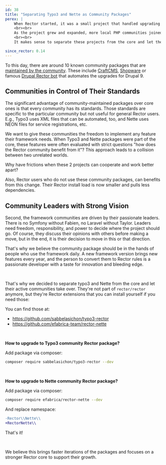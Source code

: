 ```yaml
---
id: 38
title: "Separating Typo3 and Nette as Community Packages"
perex: |
    When Rector started, it was a small project that handled upgrading a vast amount of PHP packages.
    <br><br>
    As the project grew and expanded, more local PHP communities joined with community packages that build custom rules on top Rector core.
    <br><br>
    It makes sense to separate these projects from the core and let the community handle them. Who does a better job at growing the vegetable than farmers themselves, right?

since_rector: 0.14
---
```


To this day, there are around 10 known community packages that are [maintained by the community](https://github.com/rectorphp/rector#empowered-by-rector-community-heart). These include [CraftCMS](https://github.com/craftcms/rector), [Shopware](https://github.com/FriendsOfShopware/shopware-rector) or famous [Drupal Rector bot](https://www.drupal.org/blog/accelerating-drupal-9-module-and-theme-readiness-with-automated-patches) that automates the upgrades for Drupal 9.

## Communities in Control of Their Standards

The significant advantage of community-maintained packages over core ones is that every community has its standards. Those standards are specific to the particular community but not useful for general Rector users. E.g., Typo3 uses XML files that can be automated, too, and Nette uses NEON files for service registrations, etc.

We want to give these communities the freedom to implement any feature their framework needs. When Typo3 and Nette packages were part of the core, these features were often evaluated with strict questions "how does the Rector community benefit from it"? This approach leads to a collision between two unrelated worlds.

Why have frictions when these 2 projects can cooperate and work better apart?

Also, Rector users who do not use these community packages, can benefits from this change. Their Rector install load is now smaller and pulls less dependencies.

## Community Leaders with Strong Vision

Second, the framework communities are driven by their passionate leaders. There is no Symfony without Fabien, no Laravel without Taylor. Leaders need freedom, responsibility, and power to decide where the project should go. Of course, they discuss their opinions with others before making a move, but in the end, it is their decision to move in this or that direction.

That's why we believe the community package should be in the hands of people who use the framework daily. A new framework version brings new features every year, and the person to convert them to Rector rules is a passionate developer with a taste for innovation and bleeding edge.

<br>

That's why we decided to separate typo3 and Nette from the core and let their active communities take over. They're not part of `rector/rector` anymore, but they're Rector extensions that you can install yourself if you need those:

You can find those at:

* https://github.com/sabbelasichon/typo3-rector
* https://github.com/efabrica-team/rector-nette

<br>

**How to upgrade to Typo3 community Rector package?**

Add package via composer:

```bash
composer require sabbelasichon/typo3-rector --dev
```

<br>

**How to upgrade to Nette community Rector package?**

Add package via composer:

```bash
composer require efabrica/rector-nette --dev
```

And replace namespace:

```diff
-Rector\\Nette\\
+RectorNette\\
```

That's it!

<br>

We believe this brings faster iterations of the packages and focuses on a stronger Rector core to support their growth.
